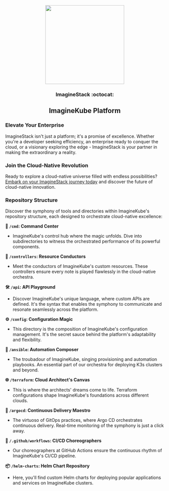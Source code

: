   <div align="center">

<img src="https://avatars.githubusercontent.com/u/133197904?v=4" align="center" width="250px" height="250px"/>

### ImagineStack :octocat:

</div>

<h2 align="center">ImagineKube Platform</h2>

### Elevate Your Enterprise

ImagineStack isn't just a platform; it's a promise of excellence. Whether you're a developer seeking efficiency, an enterprise ready to conquer the cloud, or a visionary exploring the edge - ImagineStack is your partner in making the extraordinary a reality.

### Join the Cloud-Native Revolution

Ready to explore a cloud-native universe filled with endless possibilities? [Embark on your ImagineStack journey today](https://imaginestack.io/) and discover the future of cloud-native innovation.

### Repository Structure

Discover the symphony of tools and directories within ImagineKube's repository structure, each designed to orchestrate cloud-native excellence:

**🚀 `/cmd`: Command Center**
   - ImagineKube's control hub where the magic unfolds. Dive into subdirectories to witness the orchestrated performance of its powerful components.

**🎵 `/controllers`: Resource Conductors**
   - Meet the conductors of ImagineKube's custom resources. These controllers ensure every note is played flawlessly in the cloud-native orchestra.

**🛠 `/api`: API Playground**
   - Discover ImagineKube's unique language, where custom APIs are defined. It's the syntax that enables the symphony to communicate and resonate seamlessly across the platform.

**⚙️ `/config`: Configuration Magic**
   - This directory is the composition of ImagineKube's configuration management. It's the secret sauce behind the platform's adaptability and flexibility.

**🔧 `/ansible`: Automation Composer**
   - The troubadour of ImagineKube, singing provisioning and automation playbooks. An essential part of our orchestra for deploying K3s clusters and beyond.

**🌐 `/terraform`: Cloud Architect's Canvas**
   - This is where the architects' dreams come to life. Terraform configurations shape ImagineKube's foundations across different clouds.

**🌊 `/argocd`: Continuous Delivery Maestro**
   - The virtuoso of GitOps practices, where Argo CD orchestrates continuous delivery. Real-time monitoring of the symphony is just a click away.

**🚦 `/.github/workflows`: CI/CD Choreographers**
   - Our choreographers at GitHub Actions ensure the continuous rhythm of ImagineKube's CI/CD pipeline.

**📦 `/helm-charts`: Helm Chart Repository**
   - Here, you'll find custom Helm charts for deploying popular applications and services on ImagineKube clusters.

